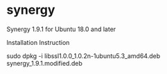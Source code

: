 # synergy

Synergy 1.9.1 for Ubuntu 18.0 and later

Installation Instruction

sudo dpkg -i libssl1.0.0_1.0.2n-1ubuntu5.3_amd64.deb  synergy_1.9.1.modified.deb




